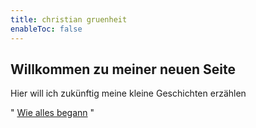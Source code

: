 ```yaml
---
title: christian gruenheit
enableToc: false
---
```


## Willkommen zu meiner neuen Seite
Hier will ich zukünftig meine kleine Geschichten erzählen

" [Wie alles begann](notes/Wie%20alles%20begann.md) "



